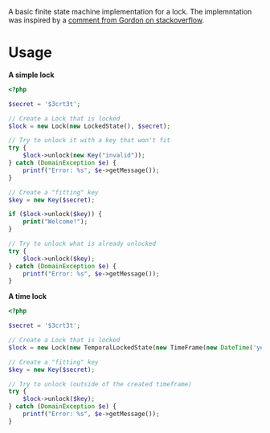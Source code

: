 A basic finite state machine implementation for a lock. The implemntation was inspired by a [comment from Gordon on stackoverflow][1].

# Usage

**A simple lock**

```php
<?php

$secret = '$3crt3t';

// Create a Lock that is locked
$lock = new Lock(new LockedState(), $secret);

// Try to unlock it with a key that won't fit
try {
    $lock->unlock(new Key("invalid"));
} catch (DomainException $e) {
    printf("Error: %s", $e->getMessage());
}

// Create a "fitting" key
$key = new Key($secret);

if ($lock->unlock($key)) {
    print("Welcome!");
}

// Try to unlock what is already unlocked
try {
    $lock->unlock($key);
} catch (DomainException $e) {
    printf("Error: %s", $e->getMessage());
}
```

**A time lock**

```php
<?php

$secret = '$3crt3t';

// Create a Lock that is locked
$lock = new Lock(new TemporalLockedState(new TimeFrame(new DateTime('yesterday morning'), new DateTime('yesterday noon'))), $secret);

// Create a "fitting" key
$key = new Key($secret);

// Try to unlock (outside of the created timeframe)
try {
    $lock->unlock($key);
} catch (DomainException $e) {
    printf("Error: %s", $e->getMessage());
}
```

[1]: http://stackoverflow.com/questions/4274031/php-state-machine-framework